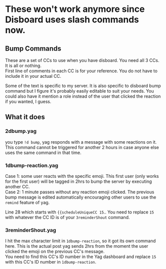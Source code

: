 # These won't work anymore since Disboard uses slash commands now.

## Bump Commands

These are a set of CCs to use when you have disboard. You need all 3 CCs. It is all or nothing.    
First line of comments in each CC is for your reference. You do not have to include it in your actual CC.

Some of the text is specific to my server. It is also specific to disboard bump command but I figure it's probably easily editable to suit your needs. You could also have it mention a role instead of the user that clicked the reaction if you wanted, I guess.

## What it does    

### 2dbump.yag
you type `!d bump`, yag responds with a message with some reactions on it. This command cannot be triggered for another 2 hours in case anyone else uses the same command in that time.

### 1dbump-reaction.yag
Case 1: some user reacts with the specific emoji. This first user (only works for the first user) will be tagged in 2hrs to bump the server by executing another CC.    
Case 2: 1 minute passes without any reaction emoji clicked. The previous bump message is edited automatically encouraging other users to use the `remind` feature of yag. 

Line 28 which starts with `{{scheduleUniqueCC 15`.. You need to replace `15` with whatever the CC ID is of your `3reminderShout` command.

### 3reminderShout.yag 
I hit the max character limit in `1dbump-reaction`, so it got its own command here. This is the actual post yag sends 2hrs from the moment the user clicked the emoji on the previous CC's message.   
You need to find this CC's ID number in the Yag dashboard and replace `15` with this CC's ID number in `1dbump-reaction`.


